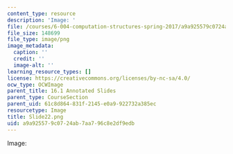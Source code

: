 ```yaml
---
content_type: resource
description: 'Image: '
file: /courses/6-004-computation-structures-spring-2017/a9a925579c0724ab7aa796c8e2df9edb_Slide22.png
file_size: 148699
file_type: image/png
image_metadata:
  caption: ''
  credit: ''
  image-alt: ''
learning_resource_types: []
license: https://creativecommons.org/licenses/by-nc-sa/4.0/
ocw_type: OCWImage
parent_title: 16.1 Annotated Slides
parent_type: CourseSection
parent_uid: 61c8d864-831f-2145-e0a9-922732a385ec
resourcetype: Image
title: Slide22.png
uid: a9a92557-9c07-24ab-7aa7-96c8e2df9edb
---
```

Image: 